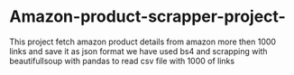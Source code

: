 # Amazon-product-scrapper-project-
This project fetch amazon product details  from  amazon more then 1000 links and save it as json format we have used bs4 and scrapping with beautifullsoup with pandas to read csv file with 1000 of links

